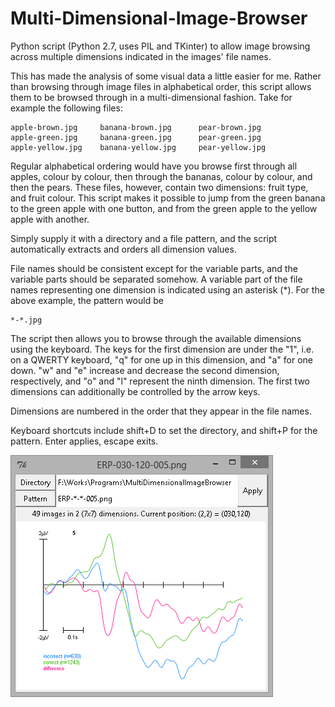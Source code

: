 # Multi-Dimensional-Image-Browser
Python script (Python 2.7, uses PIL and TKinter) to allow image browsing across multiple dimensions indicated in the images' file names.

This has made the analysis of some visual data a little easier for me. Rather than browsing through image files in alphabetical order, this script allows them to be browsed through in a multi-dimensional fashion. Take for example the following files:

```
apple-brown.jpg     banana-brown.jpg      pear-brown.jpg
apple-green.jpg     banana-green.jpg      pear-green.jpg
apple-yellow.jpg    banana-yellow.jpg     pear-yellow.jpg
```

Regular alphabetical ordering would have you browse first through all apples, colour by colour, then through the bananas, colour by colour, and then the pears. These files, however, contain two dimensions: fruit type, and fruit colour. This script makes it possible to jump from the green banana to the green apple with one button, and from the green apple to the yellow apple with another.

Simply supply it with a directory and a file pattern, and the script automatically extracts and orders all dimension values. 

File names should be consistent except for the variable parts, and the variable parts should be separated somehow. A variable part of the file names representing one dimension is indicated using an asterisk (*). For the above example, the pattern would be

```
*-*.jpg
```

The script then allows you to browse through the available dimensions using the keyboard. The keys for the first dimension are under the "1", i.e. on a QWERTY keyboard, "q" for one up in this dimension, and "a" for one down. "w" and "e" increase and decrease the second dimension, respectively, and "o" and "l" represent the ninth dimension. The first two dimensions can additionally
be controlled by the arrow keys.

Dimensions are numbered in the order that they appear in the file names.

Keyboard shortcuts include shift+D to set the directory, and shift+P for the pattern. Enter applies, escape exits.

![Screenshot](/mdib.png)

